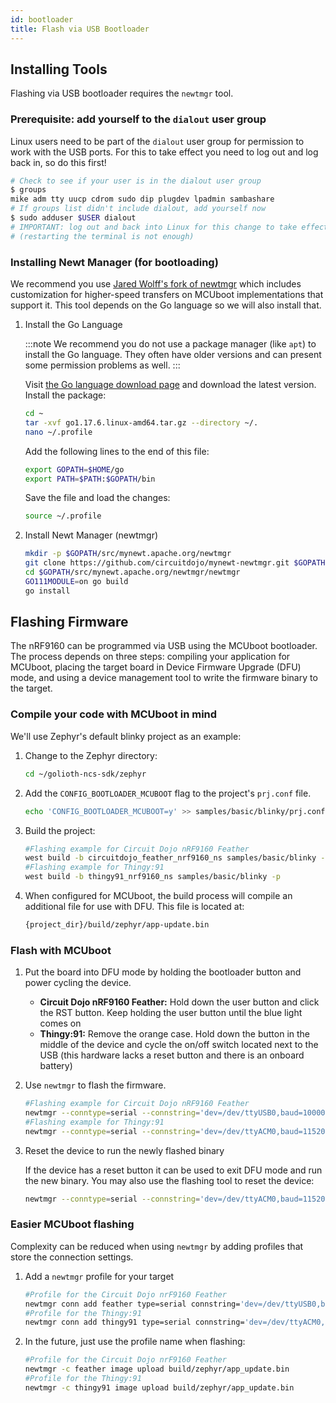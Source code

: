 ```yaml
---
id: bootloader
title: Flash via USB Bootloader
---
```


## Installing Tools

Flashing via USB bootloader requires the `newtmgr` tool.

### Prerequisite: add yourself to the `dialout` user group

Linux users need to be part of the `dialout` user group for permission to work
with the USB ports. For this to take effect you need to log out and log back in,
so do this first!

```bash
# Check to see if your user is in the dialout user group
$ groups
mike adm tty uucp cdrom sudo dip plugdev lpadmin sambashare
# If groups list didn't include dialout, add yourself now
$ sudo adduser $USER dialout
# IMPORTANT: log out and back into Linux for this change to take effect.
# (restarting the terminal is not enough)
```

### Installing Newt Manager (for bootloading)

We recommend you use [Jared Wolff's fork of newtmgr](https://github.com/circuitdojo/mynewt-newtmgr) which includes customization for higher-speed transfers on MCUboot implementations that support it. This tool depends on the Go language so we will also install that.

1. Install the Go Language

    :::note
    We recommend you do not use a package manager (like `apt`) to install the Go language. They often have older versions and can present some permission problems as well.
    :::

    Visit [the Go language download page](https://go.dev/dl/) and download the latest version. Install the package:

    ```bash
    cd ~
    tar -xvf go1.17.6.linux-amd64.tar.gz --directory ~/.
    nano ~/.profile
    ```

    Add the following lines to the end of this file:

    ```bash
    export GOPATH=$HOME/go
    export PATH=$PATH:$GOPATH/bin
    ```

    Save the file and load the changes:

    ```bash
    source ~/.profile
    ```

2. Install Newt Manager (newtmgr)

    ```bash
    mkdir -p $GOPATH/src/mynewt.apache.org/newtmgr
    git clone https://github.com/circuitdojo/mynewt-newtmgr.git $GOPATH/src/mynewt.apache.org/newtmgr
    cd $GOPATH/src/mynewt.apache.org/newtmgr/newtmgr
    GO111MODULE=on go build
    go install
    ```

## Flashing Firmware

The nRF9160 can be programmed via USB using the MCUboot bootloader. The process depends on three steps: compiling your application for MCUboot, placing the target board in Device Firmware Upgrade (DFU) mode, and using a device management tool to write the firmware binary to the target.

### Compile your code with MCUboot in mind

We'll use Zephyr's default blinky project as an example:

1. Change to the Zephyr directory:

    ```bash
    cd ~/golioth-ncs-sdk/zephyr
    ```

2. Add the `CONFIG_BOOTLOADER_MCUBOOT` flag to the project's `prj.conf` file.

    ```bash
    echo 'CONFIG_BOOTLOADER_MCUBOOT=y' >> samples/basic/blinky/prj.conf
    ```

3. Build the project:

    ```bash
    #Flashing example for Circuit Dojo nRF9160 Feather
    west build -b circuitdojo_feather_nrf9160_ns samples/basic/blinky -p
    #Flashing example for Thingy:91
    west build -b thingy91_nrf9160_ns samples/basic/blinky -p
    ```

4. When configured for MCUboot, the build process will compile an additional file for use with DFU. This file is located at:

    ```bash
    {project_dir}/build/zephyr/app-update.bin
    ```

### Flash with MCUboot

1. Put the board into DFU mode by holding the bootloader button and power cycling the device.

    * **Circuit Dojo nRF9160 Feather:** Hold down the user button and click the RST button. Keep holding the user button until the blue light comes on
    * **Thingy:91:** Remove the orange case. Hold down the button in the middle of the device and cycle the on/off switch located next to the USB (this hardware lacks a reset button and there is an onboard battery)

2. Use `newtmgr` to flash the firmware.

    ```bash
    #Flashing example for Circuit Dojo nRF9160 Feather
    newtmgr --conntype=serial --connstring='dev=/dev/ttyUSB0,baud=1000000' image upload build/zephyr/app_update.bin
    #Flashing example for Thingy:91
    newtmgr --conntype=serial --connstring='dev=/dev/ttyACM0,baud=115200' image upload build/zephyr/app_update.bin
    ```

3. Reset the device to run the newly flashed binary

    If the device has a reset button it can be used to exit DFU mode and run the new binary. You may also use the flashing tool to reset the device:

    ```bash
    newtmgr --conntype=serial --connstring='dev=/dev/ttyACM0,baud=115200' reset
    ```

### Easier MCUboot flashing

Complexity can be reduced when using `newtmgr` by adding profiles that store the connection settings.

1. Add a `newtmgr` profile for your target

    ```bash
    #Profile for the Circuit Dojo nrF9160 Feather
    newtmgr conn add feather type=serial connstring='dev=/dev/ttyUSB0,baud=1000000'
    #Profile for the Thingy:91
    newtmgr conn add thingy91 type=serial connstring='dev=/dev/ttyACM0,baud=115200'
    ```

2. In the future, just use the profile name when flashing:

    ```bash
    #Profile for the Circuit Dojo nrF9160 Feather
    newtmgr -c feather image upload build/zephyr/app_update.bin
    #Profile for the Thingy:91
    newtmgr -c thingy91 image upload build/zephyr/app_update.bin
    ```
